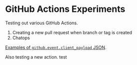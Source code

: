 # GitHub Actions Experiments

Testing out various GitHub Actions.

1. Creating a new pull request when branch or tag is created
2. Chatops

[Examples of `github.event.client_payload` JSON](/json).

Also testing a new action.
test
